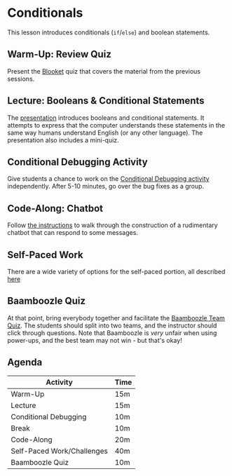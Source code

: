 # Conditionals
This lesson introduces conditionals (`if`/`else`) and boolean statements.

## Warm-Up: Review Quiz
Present the [Blooket](https://dashboard.blooket.com/set/6307aea9c892499a2745fc1f) quiz that covers the material from the previous sessions.

## Lecture: Booleans & Conditional Statements
The [presentation](Conditionals.pptx) introduces booleans and conditional statements. It attempts to express that the computer understands these statements in the same way humans understand English (or any other language). The presentation also includes a mini-quiz.

## Conditional Debugging Activity
Give students a chance to work on the [Conditional Debugging activity](ConditionalDebugging.md) independently. After 5-10 minutes, go over the bug fixes as a group.

## Code-Along: Chatbot
Follow [the instructions](ChatbotCodeAlong.md) to walk through the construction of a rudimentary chatbot that can respond to some messages.

## Self-Paced Work
There are a wide variety of options for the self-paced portion, all described [here](SelfPacedWork.md)

## Baamboozle Quiz
At that point, bring everybody together and facilitate the [Baamboozle Team Quiz](https://www.baamboozle.com/game/1496316). The students should split into two teams, and the instructor should click through questions. Note that Baamboozle is _very_ unfair when using power-ups, and the best team may not win - but that's okay!

## Agenda

| Activity | Time |
|-|-|
| Warm-Up | 15m |
| Lecture | 15m |
| Conditional Debugging | 10m |
| Break | 10m |
| Code-Along | 20m |
| Self-Paced Work/Challenges | 40m |
| Baamboozle Quiz | 10m |
